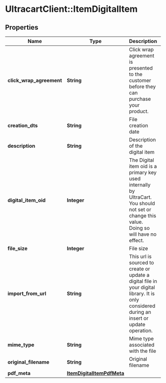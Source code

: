 # UltracartClient::ItemDigitalItem

## Properties
Name | Type | Description | Notes
------------ | ------------- | ------------- | -------------
**click_wrap_agreement** | **String** | Click wrap agreement is presented to the customer before they can purchase your product. | [optional] 
**creation_dts** | **String** | File creation date | [optional] 
**description** | **String** | Description of the digital item | [optional] 
**digital_item_oid** | **Integer** | The Digital item oid is a primary key used internally by UltraCart.  You should not set or change this value.  Doing so will have no effect. | [optional] 
**file_size** | **Integer** | File size | [optional] 
**import_from_url** | **String** | This url is sourced to create or update a digital file in your digital library.  It is only considered during an insert or update operation. | [optional] 
**mime_type** | **String** | Mime type associated with the file | [optional] 
**original_filename** | **String** | Original filename | [optional] 
**pdf_meta** | [**ItemDigitalItemPdfMeta**](ItemDigitalItemPdfMeta.md) |  | [optional] 


